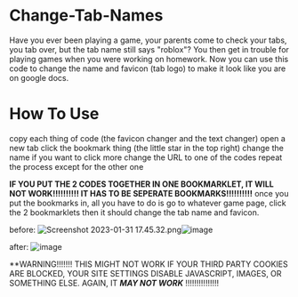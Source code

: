 # Change-Tab-Names
Have you ever been playing a game, your parents come to check your tabs, you tab over, but the tab name still says "roblox"? You then get in trouble for playing games when you were working on homework. Now you can use this code to change the name and favicon (tab logo) to make it look like you are on google docs. 
# How To Use
copy each thing of code (the favicon changer and the text changer)
open a new tab
click the bookmark thing (the little star in the top right)
change the name if you want to
click more
change the URL to one of the codes
repeat the process except for the other one


**IF YOU PUT THE 2 CODES TOGETHER IN ONE BOOKMARKLET, IT WILL NOT WORK!!!!!!!!!! IT HAS TO BE SEPERATE BOOKMARKS!!!!!!!!!!**
once you put the bookmarks in, all you have to do is go to whatever game page, click the 2 bookmarklets then it should change the tab name and favicon.


before: 
 <img src="blob:chrome-untrusted://media-app/f877010f-0731-44e2-867a-2c09e19aa0f0" alt="Screenshot 2023-01-31 17.45.32.png"/>![image](https://user-images.githubusercontent.com/114553146/215925144-5eb4f03e-cb4b-40c4-9083-d245262c5171.png)

after:
![image](https://user-images.githubusercontent.com/114553146/215925092-8793e9b8-bd96-4743-9afd-c752a04c8495.png)










**WARNING!!!!!!! THIS MIGHT NOT WORK IF YOUR THIRD PARTY COOKIES ARE BLOCKED, YOUR SITE SETTINGS DISABLE JAVASCRIPT, IMAGES, OR SOMETHING ELSE. AGAIN, IT ***MAY NOT WORK*** !!!!!!!!!!!!!!!

